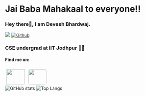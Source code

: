 # Jai Baba Mahakaal to everyone!!
### Hey there👋, I am Devesh Bhardwaj.
![](https://visitor-badge.laobi.icu/badge?page_id=bhardwajdevesh092005.bhardwajdevesh092005)
[![Github](https://img.shields.io/github/followers/bhardwajdevesh092005?label=Follow&style=social)](https://github.com/bhardwajdevesh092005)<br>
### CSE undergrad at IIT Jodhpur 👨‍🎓
#### Find me on:<br>
<a href = "https://www.linkedin.com/in/devesh-bhardwaj-957109283/"><img src = "https://cdn.jsdelivr.net/npm/simple-icons@v3/icons/linkedin.svg" height="50" width="60" style="vertical-align:top; margin:4px"></a>
<a href = "https://leetcode.com/u/b23cs1014/"><img src = "https://media.licdn.com/dms/image/D4D12AQHJ9CMupIzJIw/article-cover_image-shrink_600_2000/0/1680074638934?e=2147483647&v=beta&t=_-I1hGOZLx187ZWruORVg8fUY-AS_zJ_Jqwcps5bWAw" height = "50" width = "60" style = "vertical-align:top; margin:4px; border-radius:5px;"></a><br>
![GitHub stats](https://github-readme-stats.vercel.app/api?username=bhardwajdevesh092005&show_icons=true&theme=holi)
![Top Langs](https://github-readme-stats.vercel.app/api/top-langs/?username=bhardwajdevesh092005&theme=holi)
